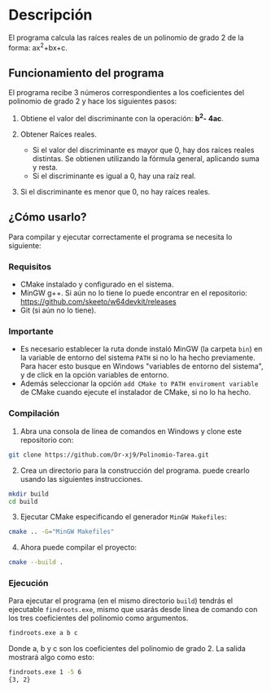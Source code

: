 # Descripción

El programa calcula las raíces reales de un polinomio de grado 2 de la forma: ax<sup>2</sup>+bx+c.

## Funcionamiento del programa

El programa recibe 3 números correspondientes a los coeficientes del polinomio de grado 2 y hace los siguientes pasos:

1. Obtiene el valor del discriminante con la operación: <strong>b<sup>2</sup>- 4ac</strong>.

2. Obtener Raíces reales.
    
    - Si el valor del discriminante es mayor que 0, hay dos raíces reales distintas. Se obtienen utilizando la fórmula general, aplicando suma y resta.
    - Si el discriminante es igual a 0, hay una raíz real.

3. Si el discriminante es menor que 0, no hay raíces reales.

## ¿Cómo usarlo?

Para compilar y ejecutar correctamente el programa se necesita lo siguiente:

### Requisitos

- CMake instalado y configurado en el sistema.
- MinGW g++. Si aún no lo tiene lo puede encontrar en el repositorio:     https://github.com/skeeto/w64devkit/releases
- Git (si aún no lo tiene).

### Importante
- Es necesario establecer la ruta donde instaló MinGW (la carpeta ```bin```) en la variable de entorno del sistema ```PATH``` si no lo ha hecho previamente. Para hacer esto busque en Windows "variables de entorno del sistema", y de click en la opción variables de entorno.
- Además seleccionar la opción ```add CMake to PATH enviroment variable``` de CMake cuando ejecute el instalador de CMake, si no lo ha hecho.

### Compilación

1. Abra una consola de linea de comandos en Windows y clone este repositorio con:
```bash
git clone https://github.com/Dr-xj9/Polinomio-Tarea.git
```

2. Crea un directorio para la construcción del programa.
puede crearlo usando las siguientes instrucciones.
```bash
mkdir build 
cd build     
```

3. Ejecutar CMake especificando el generador ```MinGW Makefiles```:
```bash
cmake .. -G="MinGW Makefiles"
``` 

4. Ahora puede compilar el proyecto:
```bash
cmake --build .
```

### Ejecución
Para ejecutar el programa (en el mismo directorio ```build```) tendrás el ejecutable ```findroots.exe```, mismo que usarás desde línea de comando con los tres coeficientes del polinomio como argumentos.
```bash
findroots.exe a b c
```
Donde a, b y c son los coeficientes del polinomio de grado 2.
La salida mostrará algo como esto:
```bash
findroots.exe 1 -5 6
{3, 2}
```